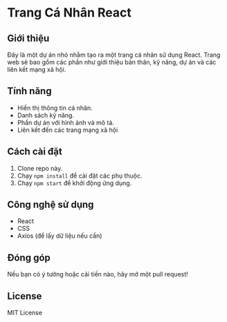 # Trang Cá Nhân React

## Giới thiệu
Đây là một dự án nhỏ nhằm tạo ra một trang cá nhân sử dụng React. Trang web sẽ bao gồm các phần như giới thiệu bản thân, kỹ năng, dự án và các liên kết mạng xã hội.

## Tính năng
- Hiển thị thông tin cá nhân.
- Danh sách kỹ năng.
- Phần dự án với hình ảnh và mô tả.
- Liên kết đến các trang mạng xã hội 

## Cách cài đặt
1. Clone repo này.
2. Chạy `npm install` để cài đặt các phụ thuộc.
3. Chạy `npm start` để khởi động ứng dụng.

## Công nghệ sử dụng
- React
- CSS
- Axios (để lấy dữ liệu nếu cần)

## Đóng góp
Nếu bạn có ý tưởng hoặc cải tiến nào, hãy mở một pull request!

## License
MIT License
